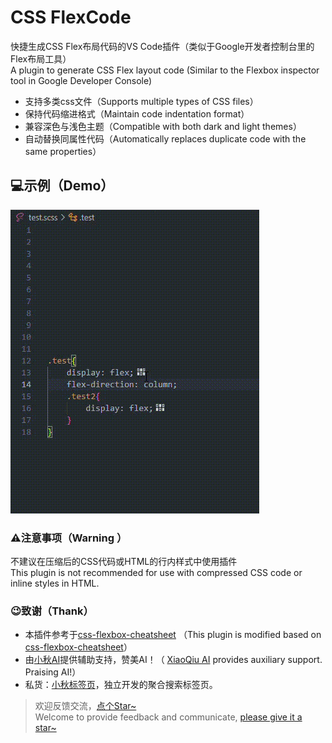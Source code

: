 # CSS FlexCode
快捷生成CSS Flex布局代码的VS Code插件（类似于Google开发者控制台里的Flex布局工具）  
A plugin to generate CSS Flex layout code  (Similar to the Flexbox inspector tool in Google Developer Console)

- 支持多类css文件（Supports multiple types of CSS files）
- 保持代码缩进格式（Maintain code indentation format）
- 兼容深色与浅色主题（Compatible with both dark and light themes）
- 自动替换同属性代码（Automatically replaces duplicate code with the same properties）
  
## 💻示例（Demo）

![CSS Flex示例](https://raw.githubusercontent.com/xutao-o/css-flex-code/main/images/readme/demo.gif)

### ⚠️注意事项（Warning ）
不建议在压缩后的CSS代码或HTML的行内样式中使用插件   
This plugin is not recommended for use with compressed CSS code or inline styles in HTML.

### 😉致谢（Thank）
- 本插件参考于[css-flexbox-cheatsheet](https://github.com/dzhavat/css-flexbox-cheatsheet) （This plugin is modified based on [css-flexbox-cheatsheet](https://github.com/dzhavat/css-flexbox-cheatsheet)）
- 由[小秋AI](https://chat.xqai.net/)提供辅助支持，赞美AI！（ [XiaoQiu AI](https://chat.xqai.net/) provides auxiliary support. Praising AI!）  
- 私货：[小秋标签页](https://www.xqss.link/website)，独立开发的聚合搜索标签页。

> 欢迎反馈交流，[点个Star~](https://github.com/xutao-o/css-flex-code)   
> Welcome to provide feedback and communicate, [please give it a star~](https://github.com/xutao-o/css-flex-code)